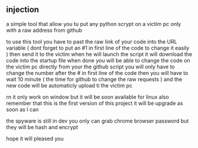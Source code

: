 ## injection

a simple tool that allow you tu put any python scrypt on a victim pc only with a raw address from github 

to use this tool you have to past the raw link of your code into the URL variable ( dont forget to put an #1 in first line of the code to change it easily )
then send it to the victim when he will launch the script it will download the code into the startup file 
when done you will be able to change the code on the victim pc directly from your the github script you will only have to change the number after the # in first line of the code 
then you will have to wait 10 minute ( the time for github to change the raw requests ) 
and the new code will be automaticly upload ti the victim pc


rn it only work on window but it will be soon available for linux also
remember that this is the first version of this project it will be upgrade as soon as I can

the spyware is still in dev you only can grab chrome browser password but they will be hash and encrypt

hope it will pleased you

